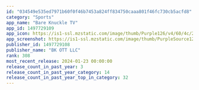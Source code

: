 ```yaml
---
id: "034549e535ed7971b60f0f46b7453a824ff834750caaa801f46fc730cb5acfd8"
category: "Sports"
app_name: "Bare Knuckle TV"
app_id: 1497729109
app_icon: https://is1-ssl.mzstatic.com/image/thumb/Purple126/v4/60/4c/29/604c2939-8029-cd1e-0803-acf21078f2de/AppIcon-0-1x_U007emarketing-0-7-0-sRGB-85-220.png/1024x1024bb.png
app_screenshot: https://is1-ssl.mzstatic.com/image/thumb/PurpleSource126/v4/d8/88/9e/d8889ec2-0be1-ac4a-834d-03e77e4a2184/a03ae595-82ba-488a-887e-664c324cade2_BKFC_App_Store_screenshot_1_Apple_5.5__U0028Jan2024_U0029.jpg/1242x2208bb.png
publisher_id: 1497729108
publisher_name: "BK OTT LLC"
rank: 308
most_recent_release: 2024-01-23 00:00:00
release_count_in_past_year: 3
release_count_in_past_year_category: 14
release_count_in_past_year_top_in_category: 32
---
```

